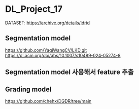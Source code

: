 # DL_Project_17

DATASET: https://archive.org/details/idrid

## Segmentation model
https://github.com/YaqiWangCV/LKD.git
https://dl.acm.org/doi/abs/10.1007/s10489-024-05274-8

## Segmentation model 사용해서 feature 추출

## Grading model
https://github.com/chehx/DGDR/tree/main
